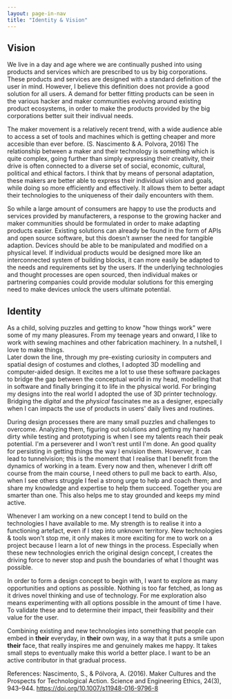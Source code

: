 ```yaml
---
layout: page-in-nav
title: "Identity & Vision"
---
```


## Vision

We live in a day and age where we are continually pushed into using products and services which are prescribed to us by big corporations. These products and services are designed with a standard definition of the user in mind. However, I believe this definition does not provide a good solution for all users. A demand for better fitting products can be seen in the various hacker and maker communities evolving around existing product ecosystems, in order to make the products provided by the big corporations better suit their indivual needs.

The maker movement is a relatively recent trend, with a wide audience able to access a set of tools and machines which is getting cheaper and more accesible than ever before. (S. Nascimento & A. Polvora, 2016) The relationship between a maker and their technology is something which is quite complex, going further than simply expressing their creativity, their drive is often connected to a diverse set of social, economic, cultural, political and ethical factors.
I think that by means of personal adaptation, these makers are better able to express their individual vision and goals, while doing so more efficiently and effectively. It allows them to better adapt their technologies to the uniqueness of their daily encounters with them.

So while a large amount of consumers are happy to use the products and services provided by manufacterers, a response to the growing hacker and maker communities should be formulated in order to make adapting products easier. Existing solutions can already be found in the form of APIs and open source software, but this doesn't awnser the need for tangible adaption.
Devices should be able to be manipulated and modified on a physical level. If individual products would be designed more like an interconnected system of building blocks, it can more easily be adapted to the needs and requirements set by the users. If the underlying technologies and thought processes are open sourced, then individual makes or partnering companies could provide modular solutions for this emerging need to make devices unlock the users ultimate potential.
 
## Identity

As a child, solving puzzles and getting to know "how things work" were some of my many pleasures. From my teenage years and onward, I like to work with sewing machines and other fabrication machinery. In a nutshell, I love to make things.  
Later down the line, through my pre-existing curiosity in computers and spatial design of costumes and clothes, I adopted 3D modelling and computer-aided design. It excites me a lot to use these software packages to bridge the gap between the conceptual world in my head, modelling that in software and finally bringing it to life in the physical world. For bringing my designs into the real world I adopted the use of 3D printer technology.  
Bridging the _digital_ and the _physical_ fascinates me as a designer, especially when I can impacts the use of products in users' daily lives and routines.

During design processes there are many small puzzles and challenges to overcome. Analyzing them, figuring out solutions and getting my hands dirty while testing and prototyping is when I see my talents reach their peak potential. I'm a perseverer and I won't rest until I'm done. An good quality for persisting in getting things the way I envision them. Howerver, it can lead to tunnelvision; this is the moment that I realise that I benefit from the dynamics of working in a team. Every now and then, whenever I drift off course from the main course, I need others to pull me back to earth. Also, when I see others struggle I feel a strong urge to help and coach them; and share my knowledge and expertise to help them succeed. Together you are smarter than one. This also helps me to stay grounded and keeps my mind active.

Whenever I am working on a new concept I tend to build on the technologies I have available to me. My strength is to realise it into a functioning artefact, even if I step into unknown territory. New technologies & tools won't stop me, it only makes it more exciting for me to work on a project because I learn a lot of new things in the process. Especially when these new technologies enrich the original design concept, I creates the driving force to never stop and push the boundaries of what I thought was possible.

In order to form a design concept to begin with, I want to explore as many opportunities and options as possible. Nothing is too far fetched, as long as it drives novel thinking and use of technology. For me exploration also means experimenting with all options possible in the amount of time I have. To validate these and to determine their impact, their feasibility and their value for the user. 

Combining existing and new technologies into something that people can embed in **their** everyday, in **their** own way, in a way that it puts a smile upon **their** face, that really inspires me and genuinely makes me happy. It takes small steps to eventually make this world a better place. I want to be an active contributor in that gradual process. 

References: 
Nascimento, S., & Pólvora, A. (2016). Maker Cultures and the Prospects for Technological Action. Science and Engineering Ethics, 24(3), 943–944. https://doi.org/10.1007/s11948-016-9796-8